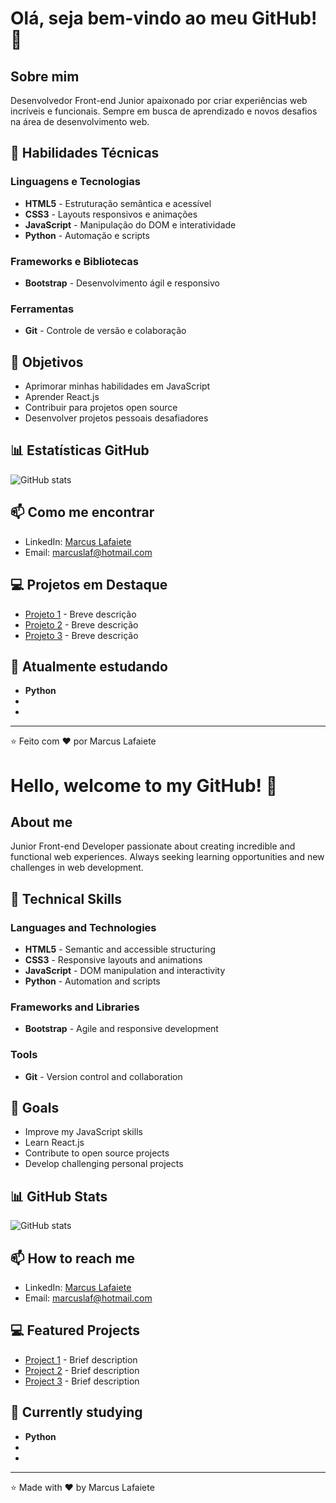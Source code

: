 # Olá, seja bem-vindo ao meu GitHub! 👋

## Sobre mim
Desenvolvedor Front-end Junior apaixonado por criar experiências web incríveis e funcionais. Sempre em busca de aprendizado e novos desafios na área de desenvolvimento web.

## 🚀 Habilidades Técnicas

### Linguagens e Tecnologias
- **HTML5** - Estruturação semântica e acessível
- **CSS3** - Layouts responsivos e animações
- **JavaScript** - Manipulação do DOM e interatividade
- **Python** - Automação e scripts

### Frameworks e Bibliotecas
- **Bootstrap** - Desenvolvimento ágil e responsivo

### Ferramentas
- **Git** - Controle de versão e colaboração

## 🎯 Objetivos
- Aprimorar minhas habilidades em JavaScript
- Aprender React.js
- Contribuir para projetos open source
- Desenvolver projetos pessoais desafiadores

## 📊 Estatísticas GitHub
![GitHub stats](https://github-readme-stats.vercel.app/api?username=Marcuslaf&show_icons=true&theme=radical)

## 📫 Como me encontrar
- LinkedIn: [Marcus Lafaiete](linkedin.com/in/marcus-lafaiete-74b084128) 
- Email: marcuslaf@hotmail.com

## 💻 Projetos em Destaque
- [Projeto 1](link_projeto) - Breve descrição
- [Projeto 2](link_projeto) - Breve descrição
- [Projeto 3](link_projeto) - Breve descrição

## 🌱 Atualmente estudando
- **Python**
- 
- 

---
⭐️ Feito com ❤️ por Marcus Lafaiete

# Hello, welcome to my GitHub! 👋

## About me
Junior Front-end Developer passionate about creating incredible and functional web experiences. Always seeking learning opportunities and new challenges in web development.

## 🚀 Technical Skills

### Languages and Technologies
- **HTML5** - Semantic and accessible structuring
- **CSS3** - Responsive layouts and animations
- **JavaScript** - DOM manipulation and interactivity
- **Python** - Automation and scripts

### Frameworks and Libraries
- **Bootstrap** - Agile and responsive development

### Tools
- **Git** - Version control and collaboration

## 🎯 Goals
- Improve my JavaScript skills
- Learn React.js
- Contribute to open source projects
- Develop challenging personal projects

## 📊 GitHub Stats
![GitHub stats](https://github-readme-stats.vercel.app/api?username=Marcuslaf&show_icons=true&theme=radical)

## 📫 How to reach me
- LinkedIn: [Marcus Lafaiete](linkedin.com/in/marcus-lafaiete-74b084128)
- Email: marcuslaf@hotmail.com

## 💻 Featured Projects
- [Project 1](link_project) - Brief description
- [Project 2](link_project) - Brief description
- [Project 3](link_project) - Brief description

## 🌱 Currently studying
- **Python**
-
-

---
⭐️ Made with ❤️ by Marcus Lafaiete
